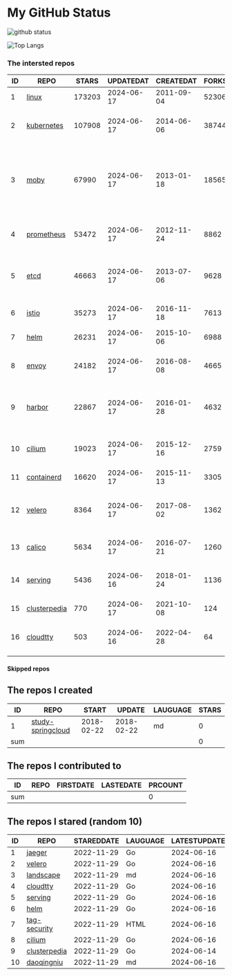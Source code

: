 # My GitHub Status

<img src="https://github-readme-stats-1.yihong0618.vercel.app/api?username=daoqingniu&show_icons=true&&&hide_title=true&count_private=true" alt="github status" />

![Top Langs](https://github-readme-stats-1.yihong0618.vercel.app/api/top-langs/?username=daoqingniu&layout=compact)

<!--START_SECTION:github_repos-->
### The intersted repos
| ID |                              REPO                               | STARS  | UPDATEDAT  | CREATEDAT  | FORKSCOUNT |                                                DESCRIPTIONS                                                |
|----|-----------------------------------------------------------------|--------|------------|------------|------------|------------------------------------------------------------------------------------------------------------|
|  1 | [linux](https://github.com/torvalds/linux)                      | 173203 | 2024-06-17 | 2011-09-04 |      52306 | Linux kernel source tree                                                                                   |
|  2 | [kubernetes](https://github.com/kubernetes/kubernetes)          | 107908 | 2024-06-17 | 2014-06-06 |      38744 | Production-Grade Container Scheduling and Management                                                       |
|  3 | [moby](https://github.com/moby/moby)                            |  67990 | 2024-06-17 | 2013-01-18 |      18565 | The Moby Project - a collaborative project for the container ecosystem to assemble container-based systems |
|  4 | [prometheus](https://github.com/prometheus/prometheus)          |  53472 | 2024-06-17 | 2012-11-24 |       8862 | The Prometheus monitoring system and time series database.                                                 |
|  5 | [etcd](https://github.com/etcd-io/etcd)                         |  46663 | 2024-06-17 | 2013-07-06 |       9628 | Distributed reliable key-value store for the most critical data of a distributed system                    |
|  6 | [istio](https://github.com/istio/istio)                         |  35273 | 2024-06-17 | 2016-11-18 |       7613 | Connect, secure, control, and observe services.                                                            |
|  7 | [helm](https://github.com/helm/helm)                            |  26231 | 2024-06-17 | 2015-10-06 |       6988 | The Kubernetes Package Manager                                                                             |
|  8 | [envoy](https://github.com/envoyproxy/envoy)                    |  24182 | 2024-06-17 | 2016-08-08 |       4665 | Cloud-native high-performance edge/middle/service proxy                                                    |
|  9 | [harbor](https://github.com/goharbor/harbor)                    |  22867 | 2024-06-17 | 2016-01-28 |       4632 | An open source trusted cloud native registry project that stores, signs, and scans content.                |
| 10 | [cilium](https://github.com/cilium/cilium)                      |  19023 | 2024-06-17 | 2015-12-16 |       2759 | eBPF-based Networking, Security, and Observability                                                         |
| 11 | [containerd](https://github.com/containerd/containerd)          |  16620 | 2024-06-17 | 2015-11-13 |       3305 | An open and reliable container runtime                                                                     |
| 12 | [velero](https://github.com/vmware-tanzu/velero)                |   8364 | 2024-06-17 | 2017-08-02 |       1362 | Backup and migrate Kubernetes applications and their persistent volumes                                    |
| 13 | [calico](https://github.com/projectcalico/calico)               |   5634 | 2024-06-17 | 2016-07-21 |       1260 | Cloud native networking and network security                                                               |
| 14 | [serving](https://github.com/knative/serving)                   |   5436 | 2024-06-16 | 2018-01-24 |       1136 | Kubernetes-based, scale-to-zero, request-driven compute                                                    |
| 15 | [clusterpedia](https://github.com/clusterpedia-io/clusterpedia) |    770 | 2024-06-17 | 2021-10-08 |        124 | The Encyclopedia of Kubernetes clusters                                                                    |
| 16 | [cloudtty](https://github.com/cloudtty/cloudtty)                |    503 | 2024-06-16 | 2022-04-28 |         64 | A Friendly Kubernetes CloudShell (Web Terminal) !                                                          |



#### Skipped repos
<!--END_SECTION:github_repos-->

<!--START_SECTION:my_github-->
## The repos I created
| ID  |                                 REPO                                 |   START    |   UPDATE   | LAUGUAGE | STARS |
|-----|----------------------------------------------------------------------|------------|------------|----------|-------|
|   1 | [study-springcloud](https://github.com/daoqingniu/study-springcloud) | 2018-02-22 | 2018-02-22 | md       |     0 |
| sum |                                                                      |            |            |          |     0 |

## The repos I contributed to
| ID  | REPO | FIRSTDATE | LASTEDATE | PRCOUNT |
|-----|------|-----------|-----------|---------|
| sum |      |           |           |       0 |

## The repos I stared (random 10)
| ID |                              REPO                               | STAREDDATE | LAUGUAGE | LATESTUPDATE |
|----|-----------------------------------------------------------------|------------|----------|--------------|
|  1 | [jaeger](https://github.com/jaegertracing/jaeger)               | 2022-11-29 | Go       | 2024-06-16   |
|  2 | [velero](https://github.com/vmware-tanzu/velero)                | 2022-11-29 | Go       | 2024-06-16   |
|  3 | [landscape](https://github.com/cncf/landscape)                  | 2022-11-29 | md       | 2024-06-16   |
|  4 | [cloudtty](https://github.com/cloudtty/cloudtty)                | 2022-11-29 | Go       | 2024-06-16   |
|  5 | [serving](https://github.com/knative/serving)                   | 2022-11-29 | Go       | 2024-06-16   |
|  6 | [helm](https://github.com/helm/helm)                            | 2022-11-29 | Go       | 2024-06-16   |
|  7 | [tag-security](https://github.com/cncf/tag-security)            | 2022-11-29 | HTML     | 2024-06-16   |
|  8 | [cilium](https://github.com/cilium/cilium)                      | 2022-11-29 | Go       | 2024-06-16   |
|  9 | [clusterpedia](https://github.com/clusterpedia-io/clusterpedia) | 2022-11-29 | Go       | 2024-06-14   |
| 10 | [daoqingniu](https://github.com/daoqingniu/daoqingniu)          | 2022-11-29 | md       | 2024-06-16   |

<!--END_SECTION:my_github-->
